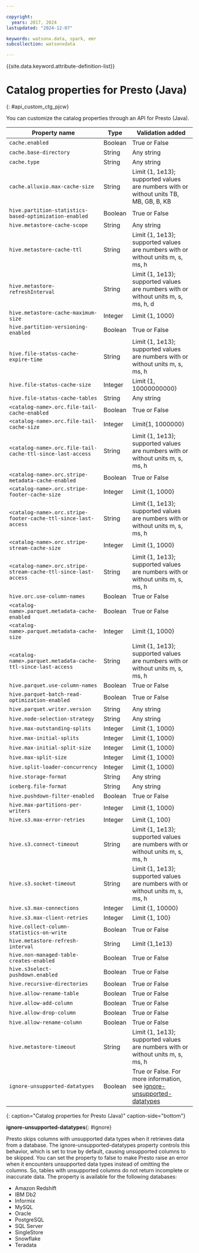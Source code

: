 ```yaml
---

copyright:
  years: 2017, 2024
lastupdated: "2024-12-07"

keywords: watsonx.data, spark, emr
subcollection: watsonxdata

---
```


{{site.data.keyword.attribute-definition-list}}

# Catalog properties for Presto (Java)
{: #api_custom_ctg_pjcw}

You can customize the catalog properties through an API for Presto (Java).

| Property name | Type | Validation added |
| --- | --- | --- |
| `cache.enabled` | Boolean | True or False |
| `cache.base-directory` | String | Any string |
| `cache.type` | String | Any string |
| `cache.alluxio.max-cache-size` | String | Limit {1, 1e13}; supported values are numbers with or without units TB, MB, GB, B, KB |
| `hive.partition-statistics-based-optimization-enabled` | Boolean | True or False |
| `hive.metastore-cache-scope` | String | Any string |
| `hive.metastore-cache-ttl` | String | Limit {1, 1e13}; supported values are numbers with or without units m, s, ms, h |
| `hive.metastore-refreshInterval` | String | Limit {1, 1e13}; supported values are numbers with or without units m, s, ms, h, d |
| `hive.metastore-cache-maximum-size` | Integer | Limit {1, 1000} |
| `hive.partition-versioning-enabled` | Boolean | True or False |
| `hive.file-status-cache-expire-time` | String | Limit {1, 1e13}; supported values are numbers with or without units m, s, ms, h |
| `hive.file-status-cache-size` | Integer | Limit {1, 10000000000} |
| `hive.file-status-cache-tables` | String | Any string |
| `<catalog-name>.orc.file-tail-cache-enabled` | Boolean | True or False |
| `<catalog-name>.orc.file-tail-cache-size` | Integer | Limit{1, 1000000} |
| `<catalog-name>.orc.file-tail-cache-ttl-since-last-access` | String | Limit {1, 1e13}; supported values are numbers with or without units m, s, ms, h |
| `<catalog-name>.orc.stripe-metadata-cache-enabled` | Boolean | True or False |
| `<catalog-name>.orc.stripe-footer-cache-size` | Integer | Limit {1, 1000} |
| `<catalog-name>.orc.stripe-footer-cache-ttl-since-last-access` | String | Limit {1, 1e13}; supported values are numbers with or without units m, s, ms, h |
| `<catalog-name>.orc.stripe-stream-cache-size` | Integer | Limit {1, 1000} |
| `<catalog-name>.orc.stripe-stream-cache-ttl-since-last-access` | String | Limit {1, 1e13}; supported values are numbers with or without units m, s, ms, h |
| `hive.orc.use-column-names` | Boolean | True or False |
| `<catalog-name>.parquet.metadata-cache-enabled` | Boolean | True or False |
| `<catalog-name>.parquet.metadata-cache-size` | Integer | Limit {1, 1000} |
| `<catalog-name>.parquet.metadata-cache-ttl-since-last-access` | String | Limit {1, 1e13}; supported values are numbers with or without units m, s, ms, h |
| `hive.parquet.use-column-names` | Boolean | True or False |
| `hive.parquet-batch-read-optimization-enabled` | Boolean | True or False |
| `hive.parquet.writer.version` | String | Any string |
| `hive.node-selection-strategy` | String | Any string |
| `hive.max-outstanding-splits` | Integer | Limit {1, 1000} |
| `hive.max-initial-splits` | Integer | Limit {1, 1000} |
| `hive.max-initial-split-size` | Integer | Limit {1, 1000} |
| `hive.max-split-size` | Integer | Limit {1, 1000} |
| `hive.split-loader-concurrency` | Integer | Limit {1, 1000} |
| `hive.storage-format` | String | Any string |
| `iceberg.file-format` | String | Any string |
| `hive.pushdown-filter-enabled` | Boolean | True or False |
| `hive.max-partitions-per-writers` | Integer | Limit {1, 1000} |
| `hive.s3.max-error-retries` | Integer | Limit {1, 100} |
| `hive.s3.connect-timeout` | String | Limit {1, 1e13}; supported values are numbers with or without units m, s, ms, h |
| `hive.s3.socket-timeout` | String | Limit {1, 1e13}; supported values are numbers with or without units m, s, ms, h |
| `hive.s3.max-connections` | Integer | Limit {1, 10000} |
| `hive.s3.max-client-retries` | Integer | Limit {1, 100} |
| `hive.collect-column-statistics-on-write` | Boolean | True or False |
| `hive.metastore-refresh-interval` | String | Limit {1,1e13} |
| `hive.non-managed-table-creates-enabled` | Boolean | True or False |
| `hive.s3select-pushdown.enabled` | Boolean | True or False |
| `hive.recursive-directories` | Boolean | True or False |
| `hive.allow-rename-table` | Boolean | True or False |
| `hive.allow-add-column` | Boolean | True or False |
| `hive.allow-drop-column` | Boolean | True or False |
| `hive.allow-rename-column` | Boolean | True or False |
| `hive.metastore-timeout` | String | Limit {1, 1e13}; supported values are numbers with or without units m, s, ms, h |
| `ignore-unsupported-datatypes` | Boolean | True or False. For more information, see [ignore-unsupported-datatypes](#ignore) |
{: caption="Catalog properties for Presto (Java)" caption-side="bottom"}

   **ignore-unsupported-datatypes**{: #ignore}

Presto skips columns with unsupported data types when it retrieves data from a database. The ignore-unsupported-datatypes property controls this behavior, which is set to true by default, causing unsupported columns to be skipped. You can set the property to false to make Presto raise an error when it encounters unsupported data types instead of omitting the columns. So, tables with unsupported columns do not return incomplete or inaccurate data.
The property is available for the following databases:

* Amazon Redshift
* IBM Db2
* Informix
* MySQL
* Oracle
* PostgreSQL
* SQL Server
* SingleStore
* Snowflake
* Teradata
